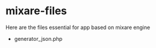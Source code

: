 mixare-files
============
Here are the files essential for app based on mixare engine
<ul>
  <li>generator_json.php</li>
</ul>
